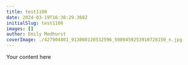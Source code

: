 ```yaml
---
title: test1100
date: 2024-03-19T16:38:29.368Z
initialSlug: test1100
images: []
author: Emily Medhurst
coverImage: ./427904801_913060120532596_5089459253910728150_n.jpg
---
```

Your content here
